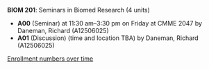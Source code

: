 **BIOM 201**: Seminars in Biomed Research (4 units)

- **A00** (Seminar) at 11:30 am–3:30 pm on Friday at CMME 2047 by Daneman, Richard (A12506025)
- **A01** (Discussion) (time and location TBA) by Daneman, Richard (A12506025)

[Enrollment numbers over time](./BIOM201.tsv)
